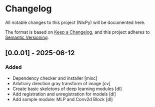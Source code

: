 # Changelog

All notable changes to this project (NlxPy) will be documented here.

The format is based on [Keep a Changelog](https://keepachangelog.com/en/1.1.0/),
and this project adheres to [Semantic Versioning](https://semver.org/spec/v2.0.0.html).

## [0.0.01] - 2025-06-12

### Added

- Dependency checker and installer \[misc\]
- Arbitrary direction gray transform of image \[cv\]
- Create basic skeletons of deep learning modules \[dl\]
- Add registration and unregistration for models \[dl\]
- Add somple module: MLP and Conv2d Block \[dl\]

<!-- 
指导原则
    记住日志是写给人而非机器的。
    每个版本都应该有独立的入口。
    同类改动应该分组放置。
    不同版本应分别设置链接。
    新版本在前，旧版本在后。
    应包括每个版本的发布日期。
    注明是否遵守语义化版本规范。
变动类型
    Added 新添加的功能。
    Changed 对现有功能的变更。
    Deprecated 已经不建议使用，即将移除的功能。
    Removed 已经移除的功能。
    Fixed 对 bug 的修复。
    Security 对安全性的改进。
 -->
